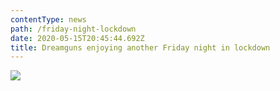 ```yaml
---
contentType: news
path: /friday-night-lockdown
date: 2020-05-15T20:45:44.692Z
title: Dreamguns enjoying another Friday night in lockdown
---
```

![](assets/98330302_117463759960693_2302322669334298624_o.jpg)